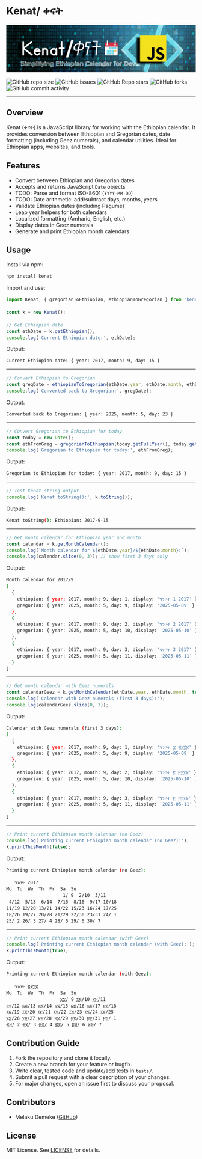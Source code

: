 # Kenat/ ቀናት
![banner](assets/img/kenatBanner.png)

![GitHub repo size](https://img.shields.io/github/repo-size/MelakuDemeke/kenat)
![GitHub issues](https://img.shields.io/github/issues/MelakuDemeke/kenat)
![GitHub Repo stars](https://img.shields.io/github/stars/MelakuDemeke/kenat?logo=github&style=flat)
![GitHub forks](https://img.shields.io/github/forks/MelakuDemeke/kenat?logo=github&style=falt)
![GitHub commit activity](https://img.shields.io/github/commit-activity/m/MelakuDemeke/kenat?logo=github)

---

## Overview
Kenat (ቀናት) is a JavaScript library for working with the Ethiopian calendar. It provides conversion between Ethiopian and Gregorian dates, date formatting (including Geez numerals), and calendar utilities. Ideal for Ethiopian apps, websites, and tools.

## Features
- Convert between Ethiopian and Gregorian dates
- Accepts and returns JavaScript `Date` objects
- TODO: Parse and format ISO-8601 (`YYYY-MM-DD`)
- TODO: Date arithmetic: add/subtract days, months, years
- Validate Ethiopian dates (including Pagume)
- Leap year helpers for both calendars
- Localized formatting (Amharic, English, etc.)
- Display dates in Geez numerals
- Generate and print Ethiopian month calendars


## Usage

Install via npm:
```bash
npm install kenat
````

Import and use:

```js
import Kenat, { gregorianToEthiopian, ethiopianToGregorian } from 'kenat';

const k = new Kenat();

// Get Ethiopian date
const ethDate = k.getEthiopian();
console.log('Current Ethiopian date:', ethDate);
```

Output:

```bash
Current Ethiopian date: { year: 2017, month: 9, day: 15 }
```

---

```js
// Convert Ethiopian to Gregorian
const gregDate = ethiopianToGregorian(ethDate.year, ethDate.month, ethDate.day);
console.log('Converted back to Gregorian:', gregDate);
```

Output:

```bash
Converted back to Gregorian: { year: 2025, month: 5, day: 23 }
```

---

```js
// Convert Gregorian to Ethiopian for today
const today = new Date();
const ethFromGreg = gregorianToEthiopian(today.getFullYear(), today.getMonth() + 1, today.getDate());
console.log('Gregorian to Ethiopian for today:', ethFromGreg);
```

Output:

```bash
Gregorian to Ethiopian for today: { year: 2017, month: 9, day: 15 }
```

---

```js
// Test Kenat string output
console.log('Kenat toString():', k.toString());
```

Output:

```bash
Kenat toString(): Ethiopian: 2017-9-15
```

---

```js
// Get month calendar for Ethiopian year and month
const calendar = k.getMonthCalendar();
console.log(`Month calendar for ${ethDate.year}/${ethDate.month}:`);
console.log(calendar.slice(0, 3)); // show first 3 days only
```

Output:

```bash
Month calendar for 2017/9:
[
  {
    ethiopian: { year: 2017, month: 9, day: 1, display: 'ግንቦት 1 2017' },
    gregorian: { year: 2025, month: 5, day: 9, display: '2025-05-09' }
  },
  {
    ethiopian: { year: 2017, month: 9, day: 2, display: 'ግንቦት 2 2017' },
    gregorian: { year: 2025, month: 5, day: 10, display: '2025-05-10' }
  },
  {
    ethiopian: { year: 2017, month: 9, day: 3, display: 'ግንቦት 3 2017' },
    gregorian: { year: 2025, month: 5, day: 11, display: '2025-05-11' }
  }
]
```

---

```js
// Get month calendar with Geez numerals
const calendarGeez = k.getMonthCalendar(ethDate.year, ethDate.month, true);
console.log('Calendar with Geez numerals (first 3 days):');
console.log(calendarGeez.slice(0, 3));
```

Output:

```bash
Calendar with Geez numerals (first 3 days):
[
  {
    ethiopian: { year: 2017, month: 9, day: 1, display: 'ግንቦት ፩ ፳፻፲፯' },
    gregorian: { year: 2025, month: 5, day: 9, display: '2025-05-09' }
  },
  {
    ethiopian: { year: 2017, month: 9, day: 2, display: 'ግንቦት ፪ ፳፻፲፯' },
    gregorian: { year: 2025, month: 5, day: 10, display: '2025-05-10' }
  },
  {
    ethiopian: { year: 2017, month: 9, day: 3, display: 'ግንቦት ፫ ፳፻፲፯' },
    gregorian: { year: 2025, month: 5, day: 11, display: '2025-05-11' }
  }
]
```

---

```js
// Print current Ethiopian month calendar (no Geez)
console.log('Printing current Ethiopian month calendar (no Geez):');
k.printThisMonth(false);
```

Output:

```bash
Printing current Ethiopian month calendar (no Geez):

   ግንቦት 2017
Mo  Tu  We  Th  Fr  Sa  Su
                     1/ 9  2/10  3/11
 4/12  5/13  6/14  7/15  8/16  9/17 10/18
11/19 12/20 13/21 14/22 15/23 16/24 17/25
18/26 19/27 20/28 21/29 22/30 23/31 24/ 1
25/ 2 26/ 3 27/ 4 28/ 5 29/ 6 30/ 7
```

---

```js
// Print current Ethiopian month calendar (with Geez)
console.log('Printing current Ethiopian month calendar (with Geez):');
k.printThisMonth(true);
```

Output:

```bash
Printing current Ethiopian month calendar (with Geez):

   ግንቦት ፳፻፲፯
Mo  Tu  We  Th  Fr  Sa  Su
                    ፩፩/ 9 ፩፪/10 ፩፫/11
፩፬/12 ፩፭/13 ፩፮/14 ፩፯/15 ፩፰/16 ፩፱/17 ፩፲/18
፲፩/19 ፲፪/20 ፲፫/21 ፲፬/22 ፲፭/23 ፲፮/24 ፲፯/25
፲፰/26 ፲፱/27 ፩፳/28 ፳፩/29 ፳፪/30 ፳፫/31 ፳፬/ 1
፳፭/ 2 ፳፮/ 3 ፳፯/ 4 ፳፰/ 5 ፳፱/ 6 ፩፴/ 7
```

## Contribution Guide
1. Fork the repository and clone it locally.
2. Create a new branch for your feature or bugfix.
3. Write clear, tested code and update/add tests in `tests/`.
4. Submit a pull request with a clear description of your changes.
5. For major changes, open an issue first to discuss your proposal.

## Contributors
- Melaku Demeke ([GitHub](https://github.com/MelakuDemeke))

## License
MIT License. See [LICENSE](LICENSE) for details.

